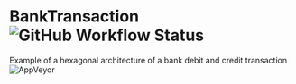# BankTransaction ![GitHub Workflow Status](https://img.shields.io/github/workflow/status/rabbittrix/BankSistem/dev)
Example of a hexagonal architecture of a bank debit and credit transaction
![AppVeyor]([https://img.shields.io/github/rabbittrix/BankSistem?color=black&label=build&logo=BankSistem&logoColor=green)
